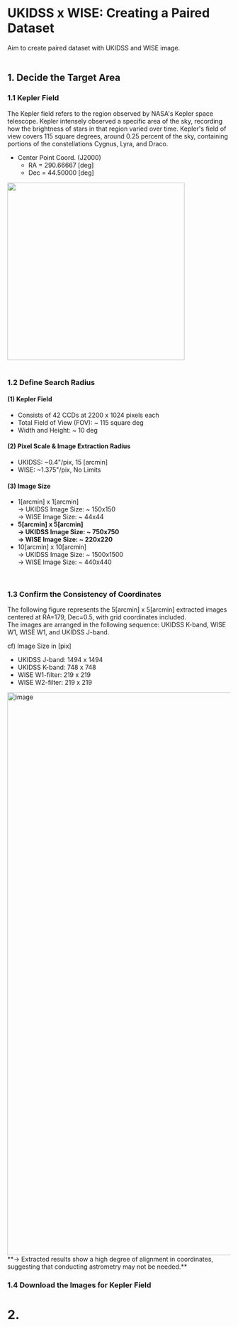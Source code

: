 # UKIDSS x WISE: Creating a Paired Dataset  
Aim to create paired dataset with UKIDSS and WISE image. 
<br/><br/>
## 1. Decide the Target Area
### 1.1 Kepler Field
The Kepler field refers to the region observed by NASA's Kepler space telescope. 
Kepler intensely observed a specific area of the sky, recording how the brightness of stars in that region varied over time. 
Kepler's field of view covers 115 square degrees, around 0.25 percent of the sky, containing portions of the constellations Cygnus, Lyra, and Draco.
- Center Point Coord. (J2000)
  - RA = 290.66667 [deg]
  - Dec = 44.50000 [deg]

<img src="https://github.com/Jiwon-Han1/UKIDSSxWISE/assets/147721921/0544d536-c751-4978-aa69-26683540183a" width="400">
<br/>
<br/>

### 1.2 Define Search Radius
#### (1) Kepler Field
- Consists of 42 CCDs at 2200 x 1024 pixels each
- Total Field of View (FOV): ~ 115 square deg
- Width and Height: ~ 10 deg
#### (2) Pixel Scale & Image Extraction Radius 
- UKIDSS: ~0.4"/pix, 15 [arcmin]
- WISE: ~1.375"/pix, No Limits
#### (3) Image Size
- 1[arcmin] x 1[arcmin] <br/>
  &rarr; UKIDSS Image Size: ~ 150x150 <br/>
  &rarr; WISE Image Size: ~ 44x44
- **5[arcmin] x 5[arcmin] <br/>
  &rarr; UKIDSS Image Size: ~ 750x750 <br/>
  &rarr; WISE Image Size: ~ 220x220**
- 10[arcmin] x 10[arcmin] <br/>
  &rarr; UKIDSS Image Size: ~ 1500x1500 <br/>
  &rarr; WISE Image Size: ~ 440x440
<br/>

### 1.3 Confirm the Consistency of Coordinates
The following figure represents the 5[arcmin] x 5[arcmin] extracted images centered at RA=179, Dec=0.5, with grid coordinates included. <br/>
The images are arranged in the following sequence: UKIDSS K-band, WISE W1, WISE W1, and UKIDSS J-band. <br/>

cf) Image Size in [pix]
- UKIDSS J-band:   1494 x 1494
- UKIDSS K-band:    748 x 748
- WISE W1-filter:   219 x 219
- WISE W2-filter:   219 x 219

<img width="1268" alt="image" src="https://github.com/Jiwon-Han1/UKIDSSxWISE/assets/147721921/e8d63534-d8b7-4470-bd87-0ccd3af1618b">
**&rarr; Extracted results show a high degree of alignment in coordinates, suggesting that conducting astrometry may not be needed.**

### 1.4 Download the Images for Kepler Field

# 2. 





